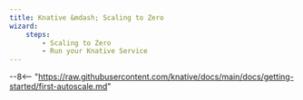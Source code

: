 ```yaml
---
title: Knative &mdash; Scaling to Zero
wizard:
    steps:
        - Scaling to Zero
        - Run your Knative Service
---
```


--8<-- "https://raw.githubusercontent.com/knative/docs/main/docs/getting-started/first-autoscale.md"
